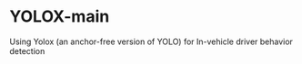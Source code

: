 # YOLOX-main
  Using Yolox (an anchor-free version of YOLO) for In-vehicle driver behavior detection
